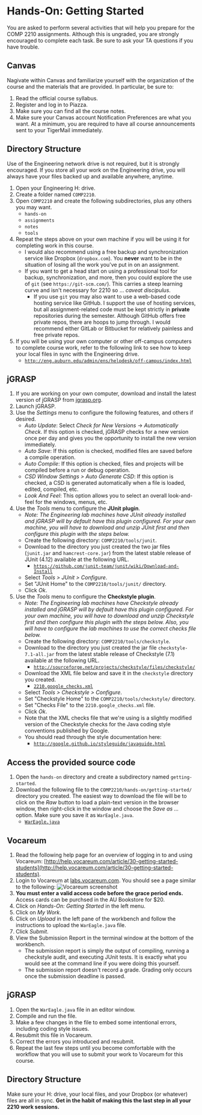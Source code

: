 <!---
	Description file for COMP 2210 Hands-On: Getting Started.
	Introduces basic requirements and procedures for lab.

	@author:  Dean Hendrix <dh@auburn.edu>
	@version: 2016-08-16
-->

# Hands-On: Getting Started

You are asked to perform several activities that will help you prepare for the COMP 2210 assignments. Although this is ungraded, you are strongly encouraged to complete each task. Be sure to ask your TA questions if you have trouble.


## Canvas

Nagivate within Canvas and familiarize yourself with the organization of the course and the materials that are provided. In particular, be sure to:

1. Read the official course syllabus.
1. Register and log in to Piazza.
1. Make sure you can find all the course notes.
1. Make sure your Canvas account Notification Preferences are what you want. At a minimum, you are required to have all course announcements sent to your TigerMail immediately.


## Directory Structure

Use of the Engineering network drive is not required, but it is strongly encouraged. If you store all your work on the Engineering drive, you will always have your files backed up and available anywhere, anytime.

1. Open your Engineering H: drive.
2. Create a folder named `COMP2210`.
3. Open `COMP2210` and create the following subdirectories, plus any others you may want.
	- `hands-on`
	- `assignments`
	- `notes`
	- `tools`
4. Repeat the steps above on your own machine if you will be using it for completing work in this course.
	- I would also recommend using a free backup and synchronization service like Dropbox (`dropbox.com`). You **never** want to be in the situation of losing all the work you've put in on an assignment.
	- If you want to get a head start on using a professional tool for backup, synchronization, and more, then you could explore the use of `git` (see `https://git-scm.com/`). This carries a steep learning curve and isn't necessary for 2210 so ... *caveat discipulus*.
		- If you use `git` you may also want to use a web-based code hosting service like GitHub. I support the use of hosting services, but all assignment-related code must be kept strictly in **private** repositories during the semester. Although GitHub offers free private repos, there are hoops to jump through. I would recommend either GitLab or Bitbucket for relatively painless and free private repos.
5. If you will be using your own computer or other off-campus computers to complete course work, refer to the following link to see how to keep your local files in sync with the Engineering drive.
	- [`http://eng.auburn.edu/admin/ens/helpdesk/off-campus/index.html`](http://eng.auburn.edu/admin/ens/helpdesk/off-campus/index.html)


## jGRASP

1. If you are working on your own computer, download and install the latest version of jGRASP from [jgrasp.org](http://jgrasp.org).
1. Launch jGRASP.
1. Use the *Settings* menu to configure the following features, and others if desired.
	- *Auto Update*: Select *Check for New Versions* -> *Automatically Check*. If this option is checked, jGRASP checks for a new version once per day and gives you the opportunity to install the new version immediately.
	- *Auto Save*: If this option is checked, modified files are saved before a compile operation.
	- *Auto Compile*: If this option is checked, files and projects will be compiled before a run or debug operation.
	- *CSD Window Settings > Auto Generate CSD*: If this option is checked, a CSD is generated automatically when a file is loaded, edited, compiled, etc.
	- *Look And Feel*: This option allows you to select an overall look-and-feel for the windows, menus, etc.
1. Use the *Tools* menu to configure the **JUnit plugin**.
	- *Note: The Engineering lab machines have JUnit already installed and jGRASP will by default have this plugin configured. For your own machine, you will have to download and unzip JUnit first and then configure this plugin with the steps below.*
	- Create the following directory: `COMP2210/tools/junit`.
	- Download to the directory you just created the two jar files (`junit.jar` and `hamcrest-core.jar`) from the latest stable release of JUnit (4.12) available at the following URL.
		- [`https://github.com/junit-team/junit/wiki/Download-and-Install`](https://github.com/junit-team/junit/wiki/Download-and-Install)
	- Select *Tools > JUnit > Configure*.
	- Set "JUnit Home" to the `COMP2210/tools/junit/` directory.
	- Click *Ok*.
1. Use the *Tools* menu to configure the **Checkstyle plugin**.
	- *Note: The Engineering lab machines have Checkstyle already installed and jGRASP will by default have this plugin configured. For your own machine, you will have to download and unzip Checkstyle first and then configure this plugin with the steps below. Also, you will have to configure the lab machines to use the correct checks file below.*
	- Create the following directory: `COMP2210/tools/checkstyle`.
	- Download to the directory you just created the jar file `checkstyle-7.1-all.jar` from the latest stable release of Checkstyle (7.1) available at the following URL.
		- [`http://sourceforge.net/projects/checkstyle/files/checkstyle/`](http://sourceforge.net/projects/checkstyle/files/checkstyle/)
	- Download the XML file below and save it in the `checkstyle` directory you created.
		- [`2210.google_checks.xml`](https://raw.githubusercontent.com/hendrtd/comp2210/master/coding_style_guidelines/2210.google_checks.xml)
	- Select *Tools > Checkstyle > Configure*.
	- Set "Checkstyle Home" to the `COMP2210/tools/checkstyle/` directory.
	- Set "Checks File" to the `2210.google_checks.xml` file.
	- Click *Ok*.
	- Note that the XML checks file that we're using is a slightly modified version of the Checkstyle checks for the Java coding style conventions published by Google.
	- You should read through the style documentation here:
		- [`http://google.github.io/styleguide/javaguide.html`](http://google.github.io/styleguide/javaguide.html)


## Access the provided source code

1. Open the `hands-on` directory and create a subdirectory named `getting-started`.
1. Download the following file to the `COMP2210/hands-on/getting-started/` directory you created. The easiest way to download the file will be to click on the *Raw* button to load a plain-text version in the browser window, then right-click in the window and choose the *Save as ...* option. Make sure you save it as `WarEagle.java`.
	- [`WarEagle.java`](src/WarEagle.java)


## Vocareum

1. Read the following help page for an overview of logging in to and using Vocareum: [http://help.vocareum.com/article/30-getting-started-students](http://help.vocareum.com/article/30-getting-started-students).
1. Login to Vocareum at [labs.vocareum.com](https://labs.vocareum.com). You should see a page similar to the following:
	![Vocareum screenshot](images/voc.png)
1. **You must enter a valid access code before the grace period ends.** Access cards can be purchsed in the AU Bookstore for $20.
1. Click on *Hands-On: Getting Started* in the left menu.
1. Click on *My Work*.
1. Click on *Upload* in the left pane of the workbench and follow the instructions to upload the `WarEagle.java` file.
1. Click *Submit*.
1. View the Submission Report in the terminal window at the bottom of the workbench.
	- The submission report is simply the output of compiling, running a checkstyle audit, and executing JUnit tests. It is exactly what you would see at the command line if you were doing this yourself.
	- The submission report doesn't record a grade. Grading only occurs once the submission deadline is passed.


## jGRASP

1. Open the `WarEagle.java` file in an editor window.
1. Compile and run the file.
1. Make a few changes in the file to embed some intentional errors, including coding style issues.
1. Resubmit this file in Vocareum.
1. Correct the errors you introduced and resubmit.
1. Repeat the last few steps until you become comfortable with the workflow that you will use to submit your work to Vocareum for this course.


## Directory Structure

Make sure your H: drive, your local files, and your Dropbox (or whatever) files are all in sync. **Get in the habit of making this the last step in all your 2210 work sessions.**

